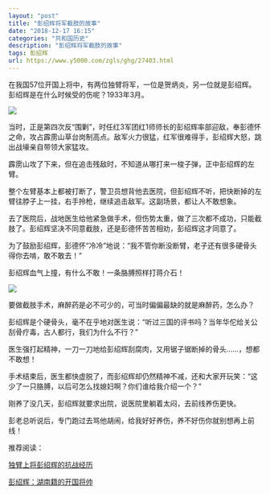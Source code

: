 ```yaml
---
layout: "post"
title: "彭绍辉将军截肢的故事"
date: "2018-12-17 16:15"
categories: "共和国历史"
description: "彭绍辉将军截肢的故事"
tags: 彭绍辉
url: https://www.y5000.com/zgls/ghg/27403.html
---
```






在我国57位开国上将中，有两位独臂将军，一位是贺炳炎，另一位就是彭绍辉。彭绍辉是在什么时候受的伤呢？1933年3月。

![](https://img.y5000.com/uploads/allimg/180109/13-1P10916141I16.jpg)

当时，正是第四次反“围剿”，时任红3军团红1师师长的彭绍辉率部迎敌，奉彭德怀之命，攻占霹雳山草台岗制高点。敌军火力很猛，红军很难得手，彭绍辉大怒，跳出战壕亲自带领大家猛攻。

霹雳山攻了下来，但在追击残敌时，不知道从哪打来一梭子弹，正中彭绍辉的左臂。

整个左臂基本上都被打断了，警卫员想背他去医院，但彭绍辉不听，把快断掉的左臂往脖子上一挂，右手拎枪，继续追击敌军。这副场景，都让人不敢想象。

去了医院后，战地医生给他紧急做手术，但伤势太重，做了三次都不成功，只能截肢了。彭绍辉坚决不同意截肢，还是彭德怀苦苦相劝，彭绍辉这才同意了。

为了鼓励彭绍辉，彭德怀“冷冷”地说：“我不管你断没断臂，老子还有很多硬骨头得你去啃，敢不敢去！”

彭绍辉血气上撞，有什么不敢！一条胳膊照样打蒋介石！

![](https://img.y5000.com/uploads/allimg/180109/13-1P109161643961.jpg)

要做截肢手术，麻醉药是必不可少的，可当时偏偏最缺的就是麻醉药，怎么办？

彭绍辉是个硬骨头，毫不在乎地对医生说：“听过三国的评书吗？当年华佗给关公刮骨疗毒，古人都行，我们为什么不行？”

医生强打起精神，一刀一刀地给彭绍辉刮腐肉，又用锯子锯断掉的骨头……，想都不敢想！

手术结束后，医生都快虚脱了，而彭绍辉却仍然精神不减，还和大家开玩笑：“这少了一只胳膊，以后可怎么找媳妇啊？你们谁给我介绍一个？”

刚养了没几天，彭绍辉就要求出院，说医院里躺着太闷，去前线养伤更快。

彭老总听说后，专门跑过去骂他胡闹，给我好好养伤，养不好伤你就别想再上前线！

推荐阅读：

[独臂上将彭绍辉的抗战经历](https://www.y5000.com/plus/view.php?aid=27407)

[彭绍辉：湖南籍的开国将帅](https://www.y5000.com/plus/view.php?aid=27405)
